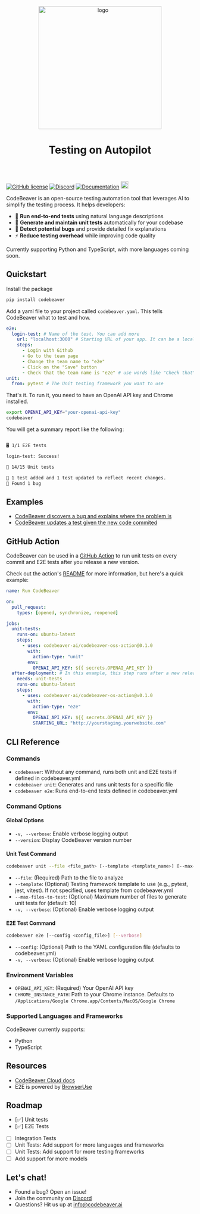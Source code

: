  <div align="center">
 <picture>
  <source media="(prefers-color-scheme: dark)" srcset="https://www.codebeaver.ai/logo_complete_inverted.png" width="330">
  <source media="(prefers-color-scheme: light)" srcset="https://www.codebeaver.ai/logo_complete_color.png" width="330">
  <img src="https://www.codebeaver.ai/logo_complete_color.png" alt="logo" width="330">

</picture>
<h1 align="center">Testing on Autopilot</h1>
</div>
<br/><br/>

[![GitHub license](https://img.shields.io/badge/License-AGPL_3.0-blue.svg)](https://github.com/codebeaver-ai/codebeaver-ai/blob/main/LICENSE)
[![Discord](https://badgen.net/badge/icon/discord?icon=discord&label&color=purple)](https://discord.gg/4QMwWdsMGt)
[![Documentation](https://img.shields.io/badge/Documentation-📘-orange)](https://docs.codebeaver.ai)
<a href="https://github.com/codebeaver-ai/codebeaver-ai/commits/main">
<img alt="GitHub" src="https://img.shields.io/github/last-commit/codebeaver-ai/codebeaver-ai/main?style=for-the-badge" height="20">
</a><br>

CodeBeaver is an open-source testing automation tool that leverages AI to simplify the testing process. It helps developers:

- 🤖 **Run end-to-end tests** using natural language descriptions
- 🧪 **Generate and maintain unit tests** automatically for your codebase
- 🐛 **Detect potential bugs** and provide detailed fix explanations
- ⚡ **Reduce testing overhead** while improving code quality

Currently supporting Python and TypeScript, with more languages coming soon.

## Quickstart

Install the package

```bash
pip install codebeaver
```

Add a yaml file to your project called `codebeaver.yaml`. This tells CodeBeaver what to test and how.

```yaml
e2e:
  login-test: # Name of the test. You can add more
    url: "localhost:3000" # Starting URL of your app. It can be a local server or a remote server
    steps:
      - Login with Github
      - Go to the team page
      - Change the team name to "e2e"
      - Click on the "Save" button
      - Check that the team name is "e2e" # use words like "Check that" to assert the results of the test
unit:
  from: pytest # The Unit testing framework you want to use
```

That's it. To run it, you need to have an OpenAI API key and Chrome installed.

```bash
export OPENAI_API_KEY="your-openai-api-key"
codebeaver

```

You will get a summary report like the following:

```bash

🖥️ 1/1 E2E tests

login-test: Success!

🧪 14/15 Unit tests

🔄 1 test added and 1 test updated to reflect recent changes.
🐛 Found 1 bug
```

## Examples

- [CodeBeaver discovers a bug and explains where the problem is](https://github.com/codebeaver-ai/codebeaver-ai/pull/8)
- [CodeBeaver updates a test given the new code commited](https://github.com/codebeaver-ai/codebeaver-ai/pull/12)

## GitHub Action

CodeBeaver can be used in a [GitHub Action](https://github.com/codebeaver-ai/codebeaver-oss-action) to run unit tests on every commit and E2E tests after you release a new version.

Check out the action's [README](https://github.com/codebeaver-ai/codebeaver-oss-action/blob/main/README.md) for more information, but here's a quick example:

```yaml
name: Run CodeBeaver

on:
  pull_request:
    types: [opened, synchronize, reopened]

jobs:
  unit-tests:
    runs-on: ubuntu-latest
    steps:
      - uses: codebeaver-ai/codebeaver-oss-action@0.1.0
        with:
          action-type: "unit"
        env:
          OPENAI_API_KEY: ${{ secrets.OPENAI_API_KEY }}
  after-deployment: # In this example, this step runs after a new release is deployed
    needs: unit-tests
    runs-on: ubuntu-latest
    steps:
      - uses: codebeaver-ai/codebeaver-os-action@v0.1.0
        with:
          action-type: "e2e"
        env:
          OPENAI_API_KEY: ${{ secrets.OPENAI_API_KEY }}
          STARTING_URL: "http://yourstaging.yourwebsite.com"
```

## CLI Reference

### Commands

- `codebeaver`: Without any command, runs both unit and E2E tests if defined in codebeaver.yml
- `codebeaver unit`: Generates and runs unit tests for a specific file
- `codebeaver e2e`: Runs end-to-end tests defined in codebeaver.yml

### Command Options

#### Global Options

- `-v, --verbose`: Enable verbose logging output
- `--version`: Display CodeBeaver version number

#### Unit Test Command

```bash
codebeaver unit --file <file_path> [--template <template_name>] [--max-files-to-test <number>] [--verbose]
```

- `--file`: (Required) Path to the file to analyze
- `--template`: (Optional) Testing framework template to use (e.g., pytest, jest, vitest). If not specified, uses template from codebeaver.yml
- `--max-files-to-test`: (Optional) Maximum number of files to generate unit tests for (default: 10)
- `-v, --verbose`: (Optional) Enable verbose logging output

#### E2E Test Command

```bash
codebeaver e2e [--config <config_file>] [--verbose]
```

- `--config`: (Optional) Path to the YAML configuration file (defaults to codebeaver.yml)
- `-v, --verbose`: (Optional) Enable verbose logging output

### Environment Variables

- `OPENAI_API_KEY`: (Required) Your OpenAI API key
- `CHROME_INSTANCE_PATH`: Path to your Chrome instance. Defaults to `/Applications/Google Chrome.app/Contents/MacOS/Google Chrome`

### Supported Languages and Frameworks

CodeBeaver currently supports:

- Python
- TypeScript

## Resources

- [CodeBeaver Cloud docs](https://docs.codebeaver.ai/getting-started/quickstart)
- E2E is powered by [BrowserUse](https://github.com/browser-use/browser-use)

## Roadmap

- [✅] Unit tests
- [✅] E2E Tests
- [ ] Integration Tests
- [ ] Unit Tests: Add support for more languages and frameworks
- [ ] Unit Tests: Add support for more testing frameworks
- [ ] Add support for more models

## Let's chat!

- Found a bug? Open an issue!
- Join the community on [Discord](https://discord.gg/4QMwWdsMGt)
- Questions? Hit us up at [info@codebeaver.ai](mailto:info@codebeaver.ai)
